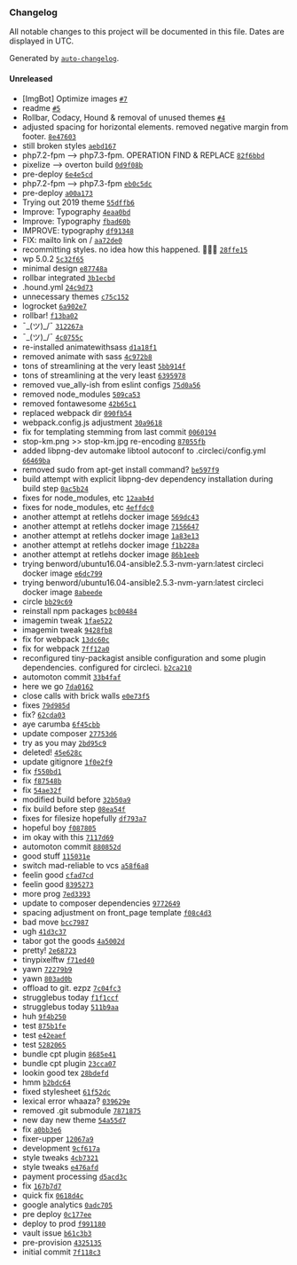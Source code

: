### Changelog

All notable changes to this project will be documented in this file. Dates are displayed in UTC.

Generated by [`auto-changelog`](https://github.com/CookPete/auto-changelog).

#### Unreleased

- [ImgBot] Optimize images [`#7`](https://github.com/pixelcollective/tinypixel.io/pull/7)
- readme [`#5`](https://github.com/pixelcollective/tinypixel.io/pull/5)
- Rollbar, Codacy, Hound & removal of unused themes [`#4`](https://github.com/pixelcollective/tinypixel.io/pull/4)
- adjusted spacing for horizontal elements. removed negative margin from footer. [`8e47603`](https://github.com/pixelcollective/tinypixel.io/commit/8e4760326cdb6527194c4333189568d0e049e86a)
- still broken styles [`aebd167`](https://github.com/pixelcollective/tinypixel.io/commit/aebd167e380e77cd87054e82c01eff435428ea4e)
- php7.2-fpm --> php7.3-fpm. OPERATION FIND & REPLACE [`82f6bbd`](https://github.com/pixelcollective/tinypixel.io/commit/82f6bbd2ab4e330747aa1480769f894f5a23828e)
- pixelize --> overton build [`0d9f08b`](https://github.com/pixelcollective/tinypixel.io/commit/0d9f08b5c1b45abbb5c58d7ad9ce9152ddb56363)
- pre-deploy [`6e4e5cd`](https://github.com/pixelcollective/tinypixel.io/commit/6e4e5cdd32d8d3a8cccf8a623c006eb039eab7d1)
- php7.2-fpm --> php7.3-fpm [`eb0c5dc`](https://github.com/pixelcollective/tinypixel.io/commit/eb0c5dca370425bb670280cf06b8dca88fd5a0d5)
- pre-deploy [`a00a173`](https://github.com/pixelcollective/tinypixel.io/commit/a00a1730538749882ab88613124f2993b3504c37)
- Trying out 2019 theme [`55dffb6`](https://github.com/pixelcollective/tinypixel.io/commit/55dffb622b47cabe81ca3c0e1c2aaee3ee093ebb)
- Improve: Typography [`4eaa0bd`](https://github.com/pixelcollective/tinypixel.io/commit/4eaa0bd0a3739269f481e331453245aff5aa0859)
- Improve: Typography [`fbad60b`](https://github.com/pixelcollective/tinypixel.io/commit/fbad60b3712e46b3c2a6ecfe8d858096462b023b)
- IMPROVE: typography [`df91348`](https://github.com/pixelcollective/tinypixel.io/commit/df913487add84c3c269d8e9783106541e161a44c)
- FIX: mailto link on / [`aa72de0`](https://github.com/pixelcollective/tinypixel.io/commit/aa72de0526e9391488ae7064151503d1f01e337a)
- recommitting styles. no idea how this happened. 🤷🏼‍♂️ [`28ffe15`](https://github.com/pixelcollective/tinypixel.io/commit/28ffe15d93a8e40f50c4683b1a8a7ca9028799c8)
- wp 5.0.2 [`5c32f65`](https://github.com/pixelcollective/tinypixel.io/commit/5c32f65331660fffede09b7902caaf7f412bdbea)
- minimal design [`e87748a`](https://github.com/pixelcollective/tinypixel.io/commit/e87748aa1241adfb0e139f13e98ae6e9f0e332f8)
- rollbar integrated [`3b1ecbd`](https://github.com/pixelcollective/tinypixel.io/commit/3b1ecbdcf36018f8a0b5edbb384089a38aa0f19b)
- .hound.yml [`24c9d73`](https://github.com/pixelcollective/tinypixel.io/commit/24c9d73642c850ef96e13ec1845433cdc6374c8a)
- unnecessary themes [`c75c152`](https://github.com/pixelcollective/tinypixel.io/commit/c75c152ac8d1e14d4383f7b794054e091c4c2890)
- logrocket [`6a902e7`](https://github.com/pixelcollective/tinypixel.io/commit/6a902e745616b6fe5fec801a953786c46917d868)
- rollbar! [`f13ba02`](https://github.com/pixelcollective/tinypixel.io/commit/f13ba02e22dc6d719588f6c9adb9459ba7ee2f98)
- ¯\_(ツ)_/¯ [`312267a`](https://github.com/pixelcollective/tinypixel.io/commit/312267a969578dc19b50d0fda9075f1141a1cc8f)
- ¯\_(ツ)_/¯ [`4c0755c`](https://github.com/pixelcollective/tinypixel.io/commit/4c0755c2006ba8b98cc24f0b0d6f4a5b884a16bf)
- re-installed animatewithsass [`d1a18f1`](https://github.com/pixelcollective/tinypixel.io/commit/d1a18f1115bbdf2593e838eb313a7e7826cd231c)
- removed animate with sass [`4c972b8`](https://github.com/pixelcollective/tinypixel.io/commit/4c972b86557c4399eefef69e2b7c29b72cfee8dc)
- tons of streamlining at the very least [`5bb914f`](https://github.com/pixelcollective/tinypixel.io/commit/5bb914f78ae6ab47c591a28594f87d04ed3f2397)
- tons of streamlining at the very least [`6395978`](https://github.com/pixelcollective/tinypixel.io/commit/639597822d1de29c13f0dbd1f9b5fe7e6bce5e53)
- removed vue_ally-ish from eslint configs [`75d0a56`](https://github.com/pixelcollective/tinypixel.io/commit/75d0a568e795c4fb9ee86a52c0aa0551adf27f8a)
- removed node_modules [`509ca53`](https://github.com/pixelcollective/tinypixel.io/commit/509ca536d27779aba0de32a1d2312bc983a1c85f)
- removed fontawesome [`42b65c1`](https://github.com/pixelcollective/tinypixel.io/commit/42b65c19e0fd17a4e82ae83ddb8e2ab9238fee1d)
- replaced webpack dir [`090fb54`](https://github.com/pixelcollective/tinypixel.io/commit/090fb5480a9ef4fb7922926b8dfc29f6fd6c9726)
- webpack.config.js adjustment [`30a9618`](https://github.com/pixelcollective/tinypixel.io/commit/30a9618874d73021c517365c15ed8cd6d0ad170a)
- fix for templating stemming from last commit [`0060194`](https://github.com/pixelcollective/tinypixel.io/commit/0060194714c313532745bdff222cd519c0025f13)
- stop-km.png >> stop-km.jpg re-encoding [`87055fb`](https://github.com/pixelcollective/tinypixel.io/commit/87055fb7e909aa89c7c8298286b91953fe7694cc)
- added libpng-dev automake libtool autoconf to .circleci/config.yml [`66469ba`](https://github.com/pixelcollective/tinypixel.io/commit/66469bac345dd5fa6ea999e1dfaf7d094a3f73aa)
- removed sudo from apt-get install command? [`be597f9`](https://github.com/pixelcollective/tinypixel.io/commit/be597f9283802d5bb45ea7deacdbe5b9e33fc16e)
- build attempt with explicit libpng-dev dependency installation during build step [`0ac5b24`](https://github.com/pixelcollective/tinypixel.io/commit/0ac5b2430ca20be796de06692a5fe6bc4d992d62)
- fixes for node_modules, etc [`12aab4d`](https://github.com/pixelcollective/tinypixel.io/commit/12aab4d4211eb02f7b4f64087e4ac7f2362f08c9)
- fixes for node_modules, etc [`4effdc0`](https://github.com/pixelcollective/tinypixel.io/commit/4effdc03388df9dfa86fbf4f7a705f73438ff7ec)
- another attempt at retlehs docker image [`569dc43`](https://github.com/pixelcollective/tinypixel.io/commit/569dc4378192e70566b33abebaa12150296b9f59)
- another attempt at retlehs docker image [`7156647`](https://github.com/pixelcollective/tinypixel.io/commit/71566472ec7f34803d3e32e8b7e093f79588f36a)
- another attempt at retlehs docker image [`1a83e13`](https://github.com/pixelcollective/tinypixel.io/commit/1a83e1314d072190ca9bd4781ed61f9847833fd5)
- another attempt at retlehs docker image [`f1b228a`](https://github.com/pixelcollective/tinypixel.io/commit/f1b228a1114adab3ca058f8f18738d4cd12e37e1)
- another attempt at retlehs docker image [`86b1eeb`](https://github.com/pixelcollective/tinypixel.io/commit/86b1eeb89e9fe8eb5780aec0a37e2b6628e9206c)
- trying benword/ubuntu16.04-ansible2.5.3-nvm-yarn:latest circleci docker image [`e6dc799`](https://github.com/pixelcollective/tinypixel.io/commit/e6dc799b84b935259b1b013cf9338f23236f4cf0)
- trying benword/ubuntu16.04-ansible2.5.3-nvm-yarn:latest circleci docker image [`8abeede`](https://github.com/pixelcollective/tinypixel.io/commit/8abeede6ad5bf816354a51b5a549045ed428b34b)
- circle [`bb29c69`](https://github.com/pixelcollective/tinypixel.io/commit/bb29c69d5f81813c93a49c76cdd996fd1346381b)
- reinstall npm packages [`bc00484`](https://github.com/pixelcollective/tinypixel.io/commit/bc004845a94ee4859cdc61d75cead270ab8b33f7)
- imagemin tweak [`1fae522`](https://github.com/pixelcollective/tinypixel.io/commit/1fae52215d1ffdc2571d5cd41f7f739e5c753108)
- imagemin tweak [`9428fb8`](https://github.com/pixelcollective/tinypixel.io/commit/9428fb868dd277de2a6b2b74ac164693cb521cd3)
- fix for webpack [`13dc60c`](https://github.com/pixelcollective/tinypixel.io/commit/13dc60cf3f09e2badd01d167bde32cef607dacc5)
- fix for webpack [`7ff12a0`](https://github.com/pixelcollective/tinypixel.io/commit/7ff12a037ec32e092e2bb4a1cd9ce340ca188f50)
- reconfigured tiny-packagist ansible configuration and some plugin dependencies. configured for circleci. [`b2ca210`](https://github.com/pixelcollective/tinypixel.io/commit/b2ca21071e86ba641f163075f4d514b45b6aa9f4)
- automoton commit [`33b4faf`](https://github.com/pixelcollective/tinypixel.io/commit/33b4fafb97379e29bf6cc059b6206496169f86d7)
- here we go [`7da0162`](https://github.com/pixelcollective/tinypixel.io/commit/7da016299900c32cdbee8a19e10f737604e5a19a)
- close calls with brick walls [`e0e73f5`](https://github.com/pixelcollective/tinypixel.io/commit/e0e73f5e385e1d89d83fc059d6c340cc9066d3bf)
- fixes [`79d985d`](https://github.com/pixelcollective/tinypixel.io/commit/79d985dab722197b8e2224dfdfa87028d79883c0)
- fix? [`62cda03`](https://github.com/pixelcollective/tinypixel.io/commit/62cda030e711bf760139cc0db95f600922a4be35)
- aye carumba [`6f45cbb`](https://github.com/pixelcollective/tinypixel.io/commit/6f45cbbd257d4347e5cff4273c13e98abae5773c)
- update composer [`27753d6`](https://github.com/pixelcollective/tinypixel.io/commit/27753d674068b5ea8d0895821f297240d3e48459)
- try as you may [`2bd95c9`](https://github.com/pixelcollective/tinypixel.io/commit/2bd95c9c73132a1a7bd0dcc806bd8f9e7502de21)
- deleted! [`45e628c`](https://github.com/pixelcollective/tinypixel.io/commit/45e628c1cc3d6ad974ef83de9a817fbeeae2092f)
- update gitignore [`1f0e2f9`](https://github.com/pixelcollective/tinypixel.io/commit/1f0e2f9bfdeba34945bbcc67fda2b209cdeff806)
- fix [`f550bd1`](https://github.com/pixelcollective/tinypixel.io/commit/f550bd13629bc22acc202f1d7900be594f35e81d)
- fix [`f87548b`](https://github.com/pixelcollective/tinypixel.io/commit/f87548bb066e65659c0f01dd2c0b3e002efb9da0)
- fix [`54ae32f`](https://github.com/pixelcollective/tinypixel.io/commit/54ae32f418f98450d4b31a5a89a079a08af387f6)
- modified build before [`32b50a9`](https://github.com/pixelcollective/tinypixel.io/commit/32b50a91d27e5e5e05b40454068fbb58a5e71423)
- fix build before step [`08ea54f`](https://github.com/pixelcollective/tinypixel.io/commit/08ea54f58e4377cd04e2dc312631e70c34bf5681)
- fixes for filesize hopefully [`df793a7`](https://github.com/pixelcollective/tinypixel.io/commit/df793a722a1b932e6c4952271934b31910125358)
- hopeful boy [`f087805`](https://github.com/pixelcollective/tinypixel.io/commit/f0878055b9553475ec8edec08bc82f8311452fe2)
- im okay with this [`7117d69`](https://github.com/pixelcollective/tinypixel.io/commit/7117d69d98014bdce526c2b4d06fe43a2191d13f)
- automoton commit [`880852d`](https://github.com/pixelcollective/tinypixel.io/commit/880852d9b636fa990e2915c40927116907c6ded4)
- good stuff [`115031e`](https://github.com/pixelcollective/tinypixel.io/commit/115031e6974a75dab597830b3128f11053f1e671)
- switch mad-reliable to vcs [`a58f6a8`](https://github.com/pixelcollective/tinypixel.io/commit/a58f6a83fc76591c85462fa3ba5ee7fb0f2c16ec)
- feelin good [`cfad7cd`](https://github.com/pixelcollective/tinypixel.io/commit/cfad7cdc60ce0fd6dd84022ee084e327058ade63)
- feelin good [`8395273`](https://github.com/pixelcollective/tinypixel.io/commit/8395273f3587a23d4c2771dc072732cee7495b0b)
- more prog [`7ed3393`](https://github.com/pixelcollective/tinypixel.io/commit/7ed3393f37ab13c66ae48067106b9015a2a9b9b4)
- update to composer dependencies [`9772649`](https://github.com/pixelcollective/tinypixel.io/commit/9772649cec8ea7f1515642b057bb48025195860d)
- spacing adjustment on front_page template [`f08c4d3`](https://github.com/pixelcollective/tinypixel.io/commit/f08c4d3f609d7bcb64fe1729f9213508de8f1e56)
- bad move [`bcc7987`](https://github.com/pixelcollective/tinypixel.io/commit/bcc798782e5dd9a2fa2562995686a6dd98968c99)
- ugh [`41d3c37`](https://github.com/pixelcollective/tinypixel.io/commit/41d3c375b111593a12bdb3d825060bbb6e541d1d)
- tabor got the goods [`4a5002d`](https://github.com/pixelcollective/tinypixel.io/commit/4a5002df189bdfcaffdccf40a7d98a0dacdd7835)
- pretty! [`2e68723`](https://github.com/pixelcollective/tinypixel.io/commit/2e68723ad984de80d32e1dccd29f051c0722378f)
- tinypixelftw [`f71ed40`](https://github.com/pixelcollective/tinypixel.io/commit/f71ed40e0e72827e9654ca298c64e130408639a3)
- yawn [`72279b9`](https://github.com/pixelcollective/tinypixel.io/commit/72279b9710729b774ccd31421d0db969db6c951e)
- yawn [`803ad0b`](https://github.com/pixelcollective/tinypixel.io/commit/803ad0b908b78b4f44a3b18fe148d787346b70c4)
- offload to git. ezpz [`7c04fc3`](https://github.com/pixelcollective/tinypixel.io/commit/7c04fc365aa36679cee5f3abc5ae48b9b95bc38e)
- strugglebus today [`f1f1ccf`](https://github.com/pixelcollective/tinypixel.io/commit/f1f1ccf9640a018d1a559239b3c4d4b5791a5603)
- strugglebus today [`511b9aa`](https://github.com/pixelcollective/tinypixel.io/commit/511b9aa50467c31d032ef3424bb08b99559aabef)
- huh [`9f4b250`](https://github.com/pixelcollective/tinypixel.io/commit/9f4b25047fb1533deefe4649d814c6d713a6ac4c)
- test [`875b1fe`](https://github.com/pixelcollective/tinypixel.io/commit/875b1fe890d599952cf23c2e60202e995c6a0758)
- test [`e42eaef`](https://github.com/pixelcollective/tinypixel.io/commit/e42eaeff33cb7d5b8692caacae65163597357e8d)
- test [`5282065`](https://github.com/pixelcollective/tinypixel.io/commit/528206504d94b09a72f91639b6802410600930e4)
- bundle cpt plugin [`8685e41`](https://github.com/pixelcollective/tinypixel.io/commit/8685e41ed3616882243bd04e97919c2a7b380be5)
- bundle cpt plugin [`23cca07`](https://github.com/pixelcollective/tinypixel.io/commit/23cca0799b734ac4c9a3fc5f36d92ffd75b4fe2b)
- lookin good tex [`28bdefd`](https://github.com/pixelcollective/tinypixel.io/commit/28bdefd55a9fbb40088e0ce3f644c26f3b7a9108)
- hmm [`b2bdc64`](https://github.com/pixelcollective/tinypixel.io/commit/b2bdc64bb80b006bc216e250618ff47953002f7c)
- fixed stylesheet [`61f52dc`](https://github.com/pixelcollective/tinypixel.io/commit/61f52dcdebbf8d2da6c008935f3154495b0dc368)
- lexical error whaaza? [`039629e`](https://github.com/pixelcollective/tinypixel.io/commit/039629e1ed7d0aa7000f662837320e792077b078)
- removed .git submodule [`7871875`](https://github.com/pixelcollective/tinypixel.io/commit/78718757102b8a45b81e9f87547890bd635171d2)
- new day new theme [`54a55d7`](https://github.com/pixelcollective/tinypixel.io/commit/54a55d73498a777afb973144199fdd280255edcc)
- fix [`a0bb3e6`](https://github.com/pixelcollective/tinypixel.io/commit/a0bb3e6fade0590abcf676c5ecb1a154b891a300)
- fixer-upper [`12067a9`](https://github.com/pixelcollective/tinypixel.io/commit/12067a97a23b9478a92f409e0e1a869c7e6760e5)
- development [`9cf617a`](https://github.com/pixelcollective/tinypixel.io/commit/9cf617a5cf3706347782404cc2be13099aef8182)
- style tweaks [`4cb7321`](https://github.com/pixelcollective/tinypixel.io/commit/4cb7321e3345e60d14973f14d81c55795e6506a4)
- style tweaks [`e476afd`](https://github.com/pixelcollective/tinypixel.io/commit/e476afd6983ef0095f4282ec435cbd321be7addd)
- payment processing [`d5acd3c`](https://github.com/pixelcollective/tinypixel.io/commit/d5acd3c8ce680149daf601d5f52fa0c92477e4a7)
- fix [`167b7d7`](https://github.com/pixelcollective/tinypixel.io/commit/167b7d7e2b816e23629c4b09dcc52116abb16cd7)
- quick fix [`0618d4c`](https://github.com/pixelcollective/tinypixel.io/commit/0618d4ce75cb6acc25832a16759076c87d682654)
- google analytics [`0adc705`](https://github.com/pixelcollective/tinypixel.io/commit/0adc705eb168cc483e188674f56c1a651cadfee0)
- pre deploy [`0c177ee`](https://github.com/pixelcollective/tinypixel.io/commit/0c177ee6d67112852b5794e5fa73ad31c9cee5cd)
- deploy to prod [`f991180`](https://github.com/pixelcollective/tinypixel.io/commit/f991180479f3c4ad1fe2be6adc093acfdcba1e05)
- vault issue [`b61c3b3`](https://github.com/pixelcollective/tinypixel.io/commit/b61c3b374cf2ac9fc442d9aa57fcbde8d05cfa0f)
- pre-provision [`4325135`](https://github.com/pixelcollective/tinypixel.io/commit/4325135d41a970d73ee382d5d68d730c36747b27)
- initial commit [`7f118c3`](https://github.com/pixelcollective/tinypixel.io/commit/7f118c39bd684c359ae72116369ef76f23292d35)
